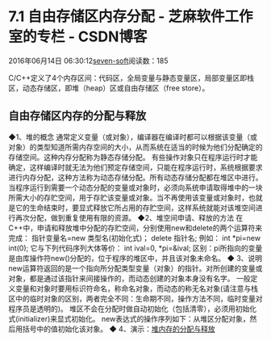 
# 7.1 自由存储区内存分配 -  芝麻软件工作室的专栏 - CSDN博客


2016年06月14日 06:30:12[seven-soft](https://me.csdn.net/softn)阅读数：185


C/C++定义了4个内存区间：代码区，全局变量与静态变量区，局部变量区即栈区，动态存储区，即堆（heap）区或自由存储区（free
 store）。
## 自由存储区内存的分配与释放
◆1、堆的概念
通常定义变量（或对象），编译器在编译时都可以根据该变量（或对象）的类型知道所需内存空间的大小，从而系统在适当的时候为他们分配确定的存储空间。这种内存分配称为静态存储分配。
有些操作对象只在程序运行时才能确定，这样编译时就无法为他们预定存储空间，只能在程序运行时，系统根据要求进行内存分配，这种方法称为动态存储分配。所有动态存储分配都在堆区中进行。
当程序运行到需要一个动态分配的变量或对象时，必须向系统申请取得堆中的一块所需大小的存贮空间，用于存贮该变量或对象。当不再使用该变量或对象时，也就是它的生命结束时，要显式释放它所占用的存贮空间，这样系统就能对该堆空间进行再次分配，做到重复使用有限的资源。
◆2、堆空间申请、释放的方法
在C++中，申请和释放堆中分配的存贮空间，分别使用new和delete的两个运算符来完成：
指针变量名=new 类型名(初始化式)；
delete 指针名;
例如：
int *pi=new int(0);
它与下列代码序列大体等价：
int ival=0, *pi=&ival;
区别：pi所指向的变量是由库操作符new()分配的，位于程序的堆区中，并且该对象未命名。
◆ 3、说明new运算符返回的是一个指向所分配类型变量（对象）的指针。对所创建的变量或对象，都是通过该指针来间接操作的，而动态创建的对象本身没有名字。
一般定义变量和对象时要用标识符命名，称命名对象，而动态的称无名对象(请注意与栈区中的临时对象的区别，两者完全不同：生命期不同，操作方法不同，临时变量对程序员是透明的)。
堆区不会在分配时做自动初始化（包括清零），必须用初始化式(initializer)来显式初始化。
new表达式的操作序列如下：从堆区分配对象，然后用括号中的值初始化该对象。
◆ 4、演示：[堆内存的分配与释放](http://www.weixueyuan.net/templets/default/cpp/flash/%E5%A0%86%E5%86%85%E5%AD%98%E7%9A%84%E5%88%86%E9%85%8D%E4%B8%8E%E9%87%8A%E6%94%BE.swf)

